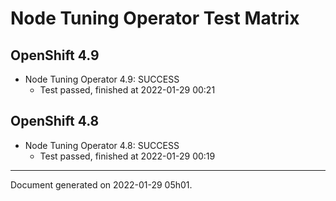 
Node Tuning Operator Test Matrix
================================

OpenShift 4.9
-------------



* Node Tuning Operator 4.9: SUCCESS
  - Test passed, finished at 2022-01-29 00:21

OpenShift 4.8
-------------



* Node Tuning Operator 4.8: SUCCESS
  - Test passed, finished at 2022-01-29 00:19

---
Document generated on 2022-01-29 05h01.
